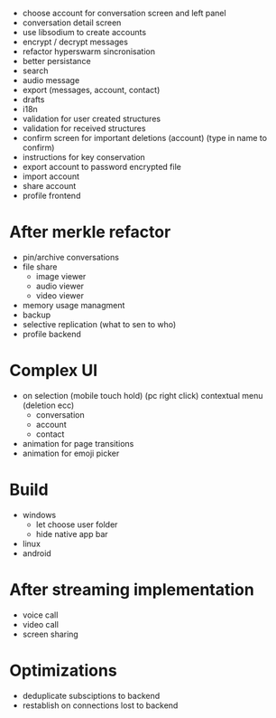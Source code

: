 - choose account for conversation screen and left panel
- conversation detail screen
- use libsodium to create accounts
- encrypt / decrypt messages
- refactor hyperswarm sincronisation
- better persistance
- search
- audio message
- export (messages, account, contact)
- drafts
- i18n
- validation for user created structures
- validation for received structures
- confirm screen for important deletions (account) (type in name to confirm)
- instructions for key conservation
- export account to password encrypted file
- import account
- share account
- profile frontend

# After merkle refactor
- pin/archive conversations
- file share
  - image viewer
  - audio viewer
  - video viewer
- memory usage managment
- backup
- selective replication (what to sen to who)
- profile backend


# Complex UI
- on selection (mobile touch hold) (pc right click) contextual menu (deletion ecc)
  - conversation
  - account
  - contact
- animation for page transitions
- animation for emoji picker

# Build
- windows
  - let choose user folder
  - hide native app bar
- linux
- android

# After streaming implementation
- voice call
- video call
- screen sharing

# Optimizations
- deduplicate subsciptions to backend
- restablish on connections lost to backend
